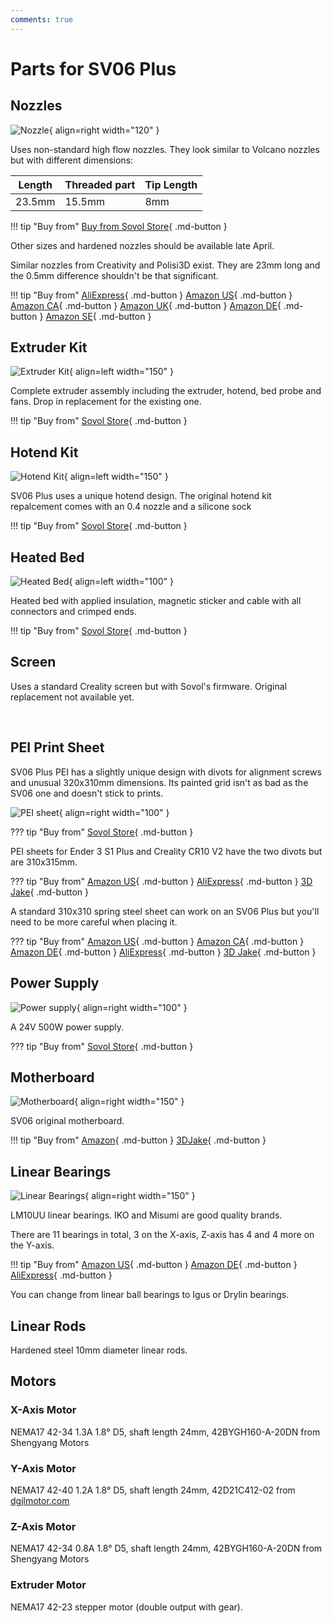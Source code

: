 ```yaml
---
comments: true
---
```

# Parts for SV06 Plus

## Nozzles

![Nozzle](/images/plus/nozzle.webp){ align=right width="120" }

Uses non-standard high flow nozzles. They look similar to Volcano nozzles but with different dimensions: 

| Length | Threaded part | Tip Length | 
| - | - | - | 
| 23.5mm | 15.5mm | 8mm | 

!!! tip "Buy from"
    [Buy from Sovol Store](https://sovol3d.com/products/sovol-sv06-plus-high-flow-nozzle-0-4mm?sca_ref=3309524.Vd4MGn0pGL&sca_source=base){ .md-button }

Other sizes and hardened nozzles should be available late April.

Similar nozzles from Creativity and Polisi3D exist. They are 23mm long and the 0.5mm difference shouldn't be that significant.

!!! tip "Buy from"
    [AliExpress](https://s.click.aliexpress.com/e/_DC7XulR){ .md-button }
    [Amazon US](https://www.amazon.com/Temperature-Hardened-Artillery-Sidewinder-Printing/dp/B08963FRM2?th=1&linkCode=ll1&tag=blakadders-20&linkId=4a2eca00f0dfa4a54b6a98db72edda0f&language=en_US&ref_=as_li_ss_tl){ .md-button }
    [Amazon CA](https://www.amazon.ca/dp/B08963FRM2?th=1&linkCode=ll1&tag=tasmotatemp03-20&linkId=283b46179d799411be6f9e6ef37d9332&language=en_CA&ref_=as_li_ss_tl){ .md-button }
    [Amazon UK](https://www.amazon.co.uk/Temperature-Hardened-Artillery-Sidewinder-Printing/dp/B08963FRM2?th=1&linkCode=ll1&tag=blakadders-20&linkId=ad7bc7566dbb4479180857819443dfc8&ref_=as_li_ss_tl){ .md-button }
    [Amazon DE](https://www.amazon.de/dp/B08963FRM2?th=1&linkCode=ll1&tag=blakadders-20&linkId=5ea3a393c103bee273e5b3a362aeff20&language=en_GB&ref_=as_li_ss_tl){ .md-button }
    [Amazon SE](https://www.amazon.se/dp/B08963FRM2?th=1&linkCode=ll1&tag=blakadder06-21&linkId=d144098893c867241a296086932255ad&language=sv_SE&ref_=as_li_ss_tl){ .md-button }

## Extruder Kit

![Extruder Kit](/images/plus_extruder_kit.webp){ align=left width="150" }

Complete extruder assembly including the extruder, hotend, bed probe and fans. Drop in replacement for the existing one.

!!! tip "Buy from"
    [Sovol Store](https://sovol3d.com/collections/part-accessories/products/sv06-plus-original-all-metal-planetary-direct-drive-extruder?sca_ref=3309524.Vd4MGn0pGL&sca_source=base){ .md-button }

## Hotend Kit

![Hotend Kit](/images/plus_hotend.webp){ align=left width="150" }

SV06 Plus uses a unique hotend design. The original hotend kit repalcement comes with an 0.4 nozzle and a silicone sock

!!! tip "Buy from"
    [Sovol Store](https://sovol3d.com/collections/part-accessories/products/sv06-plus-all-metal-hotend?sca_ref=3309524.Vd4MGn0pGL&sca_source=sovol){ .md-button } 

## Heated Bed

![Heated Bed](/images/plus_heated_bed.webp){ align=left width="100" }

Heated bed with applied insulation, magnetic sticker and cable with all connectors and crimped ends.

!!! tip "Buy from"
    [Sovol Store](https://sovol3d.com/collections/part-accessories/products/sovol-sv06-plus-hotbed?sca_ref=3309524.Vd4MGn0pGL&sca_source=sovol){ .md-button }

## Screen

Uses a standard Creality screen but with Sovol's firmware. Original replacement not available yet.

<br>

## PEI Print Sheet

SV06 Plus PEI has a slightly unique design with divots for alignment screws and unusual 320x310mm dimensions. Its painted grid isn't as bad as the SV06 one and doesn't stick to prints.

![PEI sheet](/images/plus/pei_sheet.webp){ align=right width="100" }

??? tip "Buy from"
    [Sovol Store](https://sovol3d.com/collections/sv06-plus-replacement-parts-1/products/sv06-sv06-plus-pei-magnetic-flexible-plate?sca_ref=3309524.Vd4MGn0pGL&sca_source=sovol){ .md-button }

PEI sheets for Ender 3 S1 Plus and Creality CR10 V2 have the two divots but are 310x315mm.

??? tip "Buy from"
    [Amazon US](https://www.amazon.com/3D-Printer-Painted-Magnetic-Creality/dp/B0BRN3Z1JK?keywords=pei%2Bender%2B3%2Bs1%2Bplus&qid=1681305024&sr=8-4&th=1&linkCode=ll1&tag=blakadders-20&linkId=bf5b8275f88f9782c6ef1ce3ded6f3fd&language=en_US&ref_=as_li_ss_tl){ .md-button }
    [AliExpress](https://www.aliexpress.com/item/1005005305740654.html?aff_fcid=12ddc88b7ddc45c09423c1ccb0723b92-1681304694393-08331-_DndcsjX&tt=CPS_NORMAL&aff_fsk=_DndcsjX&aff_platform=shareComponent-detail&sk=_DndcsjX&aff_trace_key=12ddc88b7ddc45c09423c1ccb0723b92-1681304694393-08331-_DndcsjX&terminal_id=5328bb0326ad4ecea39a5766fa327b23&afSmartRedirect=y){ .md-button }
    [3D Jake](https://www.awin1.com/cread.php?awinmid=21809&awinaffid=930253&ued=https%3A%2F%2Fwww.3djake.com%2F3djake%2Fflexplate-system-with-nano-coating){ .md-button }

A standard 310x310 spring steel sheet can work on an SV06 Plus but you'll need to be more careful when placing it.

??? tip "Buy from"
    [Amazon US](https://www.amazon.com/Textured-Printer-Printing-Printers-Magnetic/dp/B09YY4L4K1?crid=3QKIAW3JG4DQL&keywords=310%2Bpei&qid=1681142692&sprefix=310%2Bpei%2Caps%2C224&sr=8-4&th=1&linkCode=ll1&tag=blakadders-20&linkId=9608a9ff309f10dd367ffb625db501c4&language=en_US&ref_=as_li_ss_tl){ .md-button }
    [Amazon CA](https://www.amazon.ca/IdeaFormer-3D-Flexible%E3%80%90-Printing-310x310mm-Removable/dp/B09C5NZ18K?crid=SNW0ETSGS8U2&keywords=cr10%2Bpei%2Bsheet&qid=1681142742&sprefix=cr10pei%2Bsheet%2Caps%2C181&sr=8-8&th=1&linkCode=ll1&tag=tasmotatemp03-20&linkId=bba8de64785df934061a7155bf4f4f4a&language=en_CA&ref_=as_li_ss_tl){ .md-button }
    [Amazon DE](https://www.amazon.de/dp/B09J4TG9JY?_encoding=UTF8&psc=1&linkCode=ll1&tag=blakadders-20&linkId=67ba2fadb9d13f977b85d188bab85c33&language=en_GB&ref_=as_li_ss_tl){ .md-button }
    [AliExpress](https://www.aliexpress.com/item/1005004992757753.html?aff_fcid=a55a184cf61a4e0d8fbf9838e03516fb-1681063039824-00995-_DFXOXfb&tt=CPS_NORMAL&aff_fsk=_DFXOXfb&aff_platform=shareComponent-detail&sk=_DFXOXfb&aff_trace_key=a55a184cf61a4e0d8fbf9838e03516fb-1681063039824-00995-_DFXOXfb&terminal_id=3f8c776975fd455ba956809c02d71a91&afSmartRedirect=y){ .md-button }
    [3D Jake](https://www.awin1.com/cread.php?awinmid=21809&awinaffid=930253&ued=https%3A%2F%2Fwww.3djake.com%2F3djake%2Fflexplate-system-with-nano-coating){ .md-button }


## Power Supply

![Power supply](/images/plus/power_supply.webp){ align=right width="100" }

A 24V 500W power supply.


??? tip "Buy from"
    [Sovol Store](https://sovol3d.com/collections/sv06-plus-replacement-parts-1/products/sovol-sv06-plus-power-supply?sca_ref=3309524.Vd4MGn0pGL&sca_source=sovol){ .md-button }

## Motherboard

![Motherboard](/images/motherboard.webp){ align=right width="150" }

SV06 original motherboard.

!!! tip "Buy from"
    [Amazon](https://www.amazon.com/Sovol-32-bit-Silent-Motherboard-Mainboard/dp/B0BTRZN3H7?&linkCode=ll1&tag=blakadders-20&linkId=186de5151e22db03e0c3636032c79fa7&language=en_US&ref_=as_li_ss_tl){ .md-button } 
    [3DJake](https://www.awin1.com/cread.php?awinmid=21809&awinaffid=930253&ued=https%3A%2F%2Fwww.3djake.com%2Fsovol%2Fmainboard-11){ .md-button } 

## Linear Bearings

![Linear Bearings](/images/linear_bearing.webp){ align=right width="150" }

LM10UU linear bearings. IKO and Misumi are good quality brands.

There are 11 bearings in total, 3 on the X-axis, Z-axis has 4 and 4 more on the Y-axis.

!!! tip "Buy from"
    [Amazon US](https://www.amazon.com/s?k=LM10UU&crid=3DEWYU7D1284U&sprefix=lm10uu%2Caps%2C205&linkCode=ll2&tag=blakadders-20&linkId=9d14a060bfa240b477db114f6bf9f70f&language=en_US&ref_=as_li_ss_tl){ .md-button }
    [Amazon DE](https://www.amazon.de/-/en/Turmberg3D-Misumi-Bearing-Replaces-LMU10-8/dp/B07FN9K17H?keywords=linearlager%2B%E2%80%9Elm10uu%E2%80%9C&qid=1681377692&sr=8-19&th=1&linkCode=ll1&tag=blakadders-20&linkId=073de99debedbbfbf1558c0f525bd46a&language=en_GB&ref_=as_li_ss_tl){ .md-button }
    [AliExpress](https://www.aliexpress.com/item/1005002667827889.html?aff_fcid=d33c53b3544f45789091d555e694a078-1681165359598-03743-_DlPHABJ&tt=CPS_NORMAL&aff_fsk=_DlPHABJ&aff_platform=shareComponent-detail&sk=_DlPHABJ&aff_trace_key=d33c53b3544f45789091d555e694a078-1681165359598-03743-_DlPHABJ&terminal_id=3f8c776975fd455ba956809c02d71a91&afSmartRedirect=y){ .md-button }

You can change from linear ball bearings to Igus or Drylin bearings.

## Linear Rods

Hardened steel 10mm diameter linear rods.

## Motors

### X-Axis Motor

NEMA17 42-34 1.3A 1.8° D5, shaft length 24mm, 42BYGH160-A-20DN from Shengyang Motors

### Y-Axis Motor

NEMA17 42-40 1.2A 1.8° D5, shaft length 24mm, 42D21C412-02 from [dgjlmotor.com](https://www.dgjlmotor.com)

### Z-Axis Motor

NEMA17 42-34 0.8A 1.8° D5, shaft length 24mm, 42BYGH160-A-20DN from Shengyang Motors

### Extruder Motor

NEMA17 42-23 stepper motor (double output with gear).
